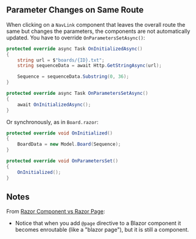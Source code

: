 ## Parameter Changes on Same Route

When clicking on a `NavLink` component that leaves the overall route the same but changes the parameters, the components are not automatically updated. You have to override `OnParametersSetAsync()`:

```csharp
protected override async Task OnInitializedAsync()
{
	string url = $"boards/{ID}.txt";
	string sequenceData = await Http.GetStringAsync(url);

	Sequence = sequenceData.Substring(0, 36);
}

protected override async Task OnParametersSetAsync()
{
	await OnInitializedAsync();
}
```

Or synchronously, as in `Board.razor`:

```csharp
protected override void OnInitialized()
{
    BoardData = new Model.Board(Sequence);
}

protected override void OnParametersSet()
{
    OnInitialized();
}
```


## Notes

From [Razor Component vs Razor Page](https://stackoverflow.com/questions/65773674/razor-component-vs-razor-page):
- Notice that when you add `@page` directive to a Blazor component it becomes enroutable (like a "blazor page"), but it is still a component.
